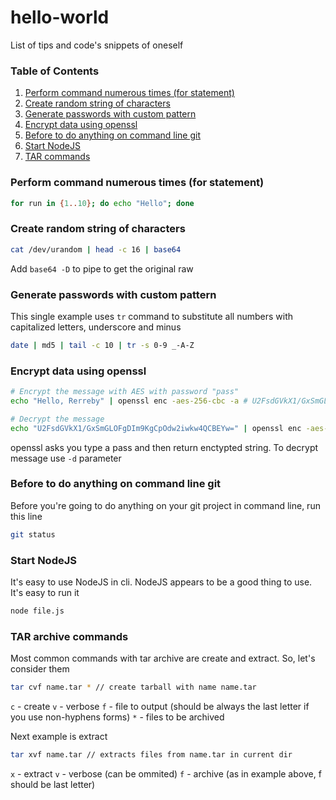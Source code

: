 # hello-world
List of tips and code's snippets of oneself

### Table of Contents
1. [Perform command numerous times (for statement)](#multitimes)
2. [Create random string of characters](#randomstring)
3. [Generate passwords with custom pattern](#custompasswords)
4. [Encrypt data using openssl](#openssl1)
5. [Before to do anything on command line git](#gitstatus)
6. [Start NodeJS](#startnodejs)
7. [TAR commands](#tar)

### Perform command numerous times (for statement) <a name="multitimes"></a>
```bash
for run in {1..10}; do echo "Hello"; done
```

### Create random string of characters <a name="randomstring"></a>
```bash
cat /dev/urandom | head -c 16 | base64
```
Add `base64 -D` to pipe to get the original raw

### Generate passwords with custom pattern <a name="custompasswords"></a>
This single example uses `tr` command to substitute all numbers with capitalized letters, underscore and minus
```bash
date | md5 | tail -c 10 | tr -s 0-9 _-A-Z
```
### Encrypt data using openssl <a name="openssl1"></a>
```bash
# Encrypt the message with AES with password "pass"
echo "Hello, Rerreby" | openssl enc -aes-256-cbc -a # U2FsdGVkX1/GxSmGLOFgDIm9KgCpOdw2iwkw4QCBEYw=

# Decrypt the message
echo "U2FsdGVkX1/GxSmGLOFgDIm9KgCpOdw2iwkw4QCBEYw=" | openssl enc -aes-256-cbc -d -a
```
openssl asks you type a pass and then return enctypted string. To decrypt message use `-d` parameter

### Before to do anything on command line git <a name="gitstatus"></a>
Before you're going to do anything on your git project in command line, run this line
```bash
git status
```

### Start NodeJS <a name="startnodejs"></a>
It's easy to use NodeJS in cli. NodeJS appears to be a good thing to use. It's easy to run it
```bash
node file.js
```

### TAR archive commands <a name="tar"></a>
Most common commands with tar archive are create and extract. So, let's consider them
```bash
tar cvf name.tar * // create tarball with name name.tar
```
`c` - create
`v` - verbose 
`f` - file to output (should be always the last letter if you use non-hyphens forms)
`*` - files to be archived

Next example is extract
```bash
tar xvf name.tar // extracts files from name.tar in current dir
```
`x` - extract
`v` - verbose (can be ommited)
`f` - archive (as in example above, f should be last letter)
